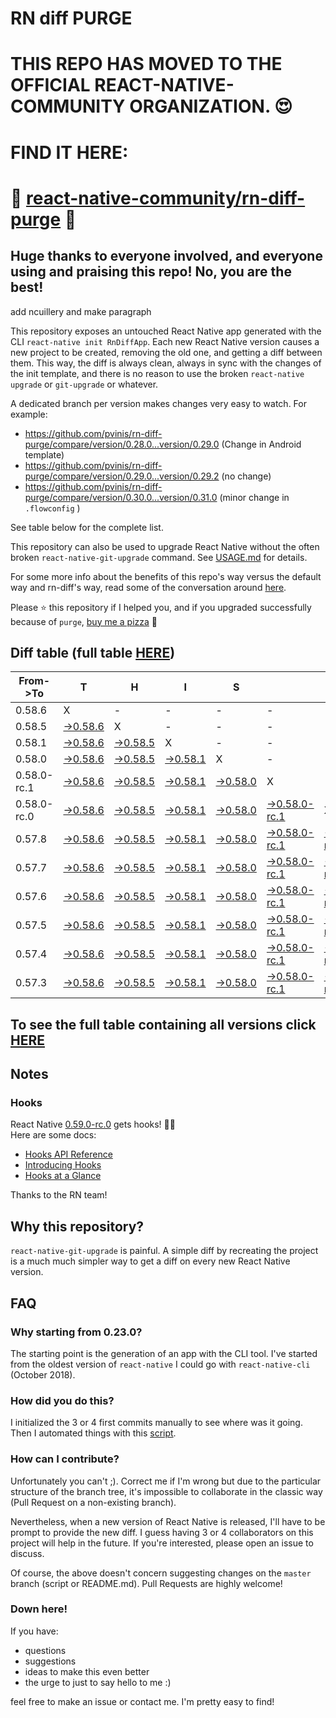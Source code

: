 # RN diff PURGE

# THIS REPO HAS MOVED TO THE OFFICIAL REACT-NATIVE-COMMUNITY ORGANIZATION. 😍
# FIND IT HERE:  
# 💪 [react-native-community/rn-diff-purge](https://github.com/react-native-community/rn-diff-purge) 🎉
## Huge thanks to everyone involved, and everyone using and praising this repo! No, you are the best!


 add ncuillery and make paragraph

This repository exposes an untouched React Native app generated with the CLI
`react-native init RnDiffApp`. Each new React Native version causes a new project to be created, removing the old one, and getting a diff between them. This way, the diff is always clean, always in sync with the changes of the init template, and there is no reason to use the broken `react-native upgrade` or `git-upgrade` or whatever.

A dedicated branch per version makes changes very easy
to watch. For example:

* https://github.com/pvinis/rn-diff-purge/compare/version/0.28.0...version/0.29.0
(Change in Android template)
* https://github.com/pvinis/rn-diff-purge/compare/version/0.29.0...version/0.29.2
(no change)
* https://github.com/pvinis/rn-diff-purge/compare/version/0.30.0...version/0.31.0
(minor change in `.flowconfig` )

See table below for the complete list.

This repository can also be used to upgrade React Native without the often broken `react-native-git-upgrade` command.
See [USAGE.md](https://github.com/pvinis/rn-diff-purge/blob/master/USAGE.md) for details.

For some more info about the benefits of this repo's way versus the default way and rn-diff's way, read some of the conversation around [here](https://github.com/react-native-community/discussions-and-proposals/issues/68#issuecomment-452227478).

Please :star: this repository if I helped you, and if you upgraded successfully because of `purge`, [buy me a pizza](https://www.buymeacoffee.com/DGWwHVZ4s) :pizza:

## Diff table (full table [HERE](https://pvinis.github.io/rn-diff-purge))

| From->To    | T                                                                                               | H                                                                                               | I                                                                                               | S                                                                                               |                                                                                                           | I                                                                                                    | S                                                                                          |                                                                                            | C                                                                                          | O                                                                                          | O                                                                                          | L   |
| ----------- | ----------------------------------------------------------------------------------------------- | ----------------------------------------------------------------------------------------------- | ----------------------------------------------------------------------------------------------- | ----------------------------------------------------------------------------------------------- | --------------------------------------------------------------------------------------------------------- | ---------------------------------------------------------------------------------------------------- | ------------------------------------------------------------------------------------------ | ------------------------------------------------------------------------------------------ | ------------------------------------------------------------------------------------------ | ------------------------------------------------------------------------------------------ | ------------------------------------------------------------------------------------------ | --- |
| 0.58.6      | X                                                                                               | -                                                                                               | -                                                                                               | -                                                                                               | -                                                                                                         | -                                                                                                    | -                                                                                          | -                                                                                          | -                                                                                          | -                                                                                          | -                                                                                          | -   |
| 0.58.5      | [->0.58.6](https://github.com/pvinis/rn-diff-purge/compare/version/0.58.5..version/0.58.6)      | X                                                                                               | -                                                                                               | -                                                                                               | -                                                                                                         | -                                                                                                    | -                                                                                          | -                                                                                          | -                                                                                          | -                                                                                          | -                                                                                          | -   |
| 0.58.1      | [->0.58.6](https://github.com/pvinis/rn-diff-purge/compare/version/0.58.1..version/0.58.6)      | [->0.58.5](https://github.com/pvinis/rn-diff-purge/compare/version/0.58.1..version/0.58.5)      | X                                                                                               | -                                                                                               | -                                                                                                         | -                                                                                                    | -                                                                                          | -                                                                                          | -                                                                                          | -                                                                                          | -                                                                                          | -   |
| 0.58.0      | [->0.58.6](https://github.com/pvinis/rn-diff-purge/compare/version/0.58.0..version/0.58.6)      | [->0.58.5](https://github.com/pvinis/rn-diff-purge/compare/version/0.58.0..version/0.58.5)      | [->0.58.1](https://github.com/pvinis/rn-diff-purge/compare/version/0.58.0..version/0.58.1)      | X                                                                                               | -                                                                                                         | -                                                                                                    | -                                                                                          | -                                                                                          | -                                                                                          | -                                                                                          | -                                                                                          | -   |
| 0.58.0-rc.1 | [->0.58.6](https://github.com/pvinis/rn-diff-purge/compare/version/0.58.0-rc.1..version/0.58.6) | [->0.58.5](https://github.com/pvinis/rn-diff-purge/compare/version/0.58.0-rc.1..version/0.58.5) | [->0.58.1](https://github.com/pvinis/rn-diff-purge/compare/version/0.58.0-rc.1..version/0.58.1) | [->0.58.0](https://github.com/pvinis/rn-diff-purge/compare/version/0.58.0-rc.1..version/0.58.0) | X                                                                                                         | -                                                                                                    | -                                                                                          | -                                                                                          | -                                                                                          | -                                                                                          | -                                                                                          | -   |
| 0.58.0-rc.0 | [->0.58.6](https://github.com/pvinis/rn-diff-purge/compare/version/0.58.0-rc.0..version/0.58.6) | [->0.58.5](https://github.com/pvinis/rn-diff-purge/compare/version/0.58.0-rc.0..version/0.58.5) | [->0.58.1](https://github.com/pvinis/rn-diff-purge/compare/version/0.58.0-rc.0..version/0.58.1) | [->0.58.0](https://github.com/pvinis/rn-diff-purge/compare/version/0.58.0-rc.0..version/0.58.0) | [->0.58.0-rc.1](https://github.com/pvinis/rn-diff-purge/compare/version/0.58.0-rc.0..version/0.58.0-rc.1) | X                                                                                                    | -                                                                                          | -                                                                                          | -                                                                                          | -                                                                                          | -                                                                                          | -   |
| 0.57.8      | [->0.58.6](https://github.com/pvinis/rn-diff-purge/compare/version/0.57.8..version/0.58.6)      | [->0.58.5](https://github.com/pvinis/rn-diff-purge/compare/version/0.57.8..version/0.58.5)      | [->0.58.1](https://github.com/pvinis/rn-diff-purge/compare/version/0.57.8..version/0.58.1)      | [->0.58.0](https://github.com/pvinis/rn-diff-purge/compare/version/0.57.8..version/0.58.0)      | [->0.58.0-rc.1](https://github.com/pvinis/rn-diff-purge/compare/version/0.57.8..version/0.58.0-rc.1)      | [->0.58.0-rc.0](https://github.com/pvinis/rn-diff-purge/compare/version/0.57.8..version/0.58.0-rc.0) | X                                                                                          | -                                                                                          | -                                                                                          | -                                                                                          | -                                                                                          | -   |
| 0.57.7      | [->0.58.6](https://github.com/pvinis/rn-diff-purge/compare/version/0.57.7..version/0.58.6)      | [->0.58.5](https://github.com/pvinis/rn-diff-purge/compare/version/0.57.7..version/0.58.5)      | [->0.58.1](https://github.com/pvinis/rn-diff-purge/compare/version/0.57.7..version/0.58.1)      | [->0.58.0](https://github.com/pvinis/rn-diff-purge/compare/version/0.57.7..version/0.58.0)      | [->0.58.0-rc.1](https://github.com/pvinis/rn-diff-purge/compare/version/0.57.7..version/0.58.0-rc.1)      | [->0.58.0-rc.0](https://github.com/pvinis/rn-diff-purge/compare/version/0.57.7..version/0.58.0-rc.0) | [->0.57.8](https://github.com/pvinis/rn-diff-purge/compare/version/0.57.7..version/0.57.8) | X                                                                                          | -                                                                                          | -                                                                                          | -                                                                                          | -   |
| 0.57.6      | [->0.58.6](https://github.com/pvinis/rn-diff-purge/compare/version/0.57.6..version/0.58.6)      | [->0.58.5](https://github.com/pvinis/rn-diff-purge/compare/version/0.57.6..version/0.58.5)      | [->0.58.1](https://github.com/pvinis/rn-diff-purge/compare/version/0.57.6..version/0.58.1)      | [->0.58.0](https://github.com/pvinis/rn-diff-purge/compare/version/0.57.6..version/0.58.0)      | [->0.58.0-rc.1](https://github.com/pvinis/rn-diff-purge/compare/version/0.57.6..version/0.58.0-rc.1)      | [->0.58.0-rc.0](https://github.com/pvinis/rn-diff-purge/compare/version/0.57.6..version/0.58.0-rc.0) | [->0.57.8](https://github.com/pvinis/rn-diff-purge/compare/version/0.57.6..version/0.57.8) | [->0.57.7](https://github.com/pvinis/rn-diff-purge/compare/version/0.57.6..version/0.57.7) | X                                                                                          | -                                                                                          | -                                                                                          | -   |
| 0.57.5      | [->0.58.6](https://github.com/pvinis/rn-diff-purge/compare/version/0.57.5..version/0.58.6)      | [->0.58.5](https://github.com/pvinis/rn-diff-purge/compare/version/0.57.5..version/0.58.5)      | [->0.58.1](https://github.com/pvinis/rn-diff-purge/compare/version/0.57.5..version/0.58.1)      | [->0.58.0](https://github.com/pvinis/rn-diff-purge/compare/version/0.57.5..version/0.58.0)      | [->0.58.0-rc.1](https://github.com/pvinis/rn-diff-purge/compare/version/0.57.5..version/0.58.0-rc.1)      | [->0.58.0-rc.0](https://github.com/pvinis/rn-diff-purge/compare/version/0.57.5..version/0.58.0-rc.0) | [->0.57.8](https://github.com/pvinis/rn-diff-purge/compare/version/0.57.5..version/0.57.8) | [->0.57.7](https://github.com/pvinis/rn-diff-purge/compare/version/0.57.5..version/0.57.7) | [->0.57.6](https://github.com/pvinis/rn-diff-purge/compare/version/0.57.5..version/0.57.6) | X                                                                                          | -                                                                                          | -   |
| 0.57.4      | [->0.58.6](https://github.com/pvinis/rn-diff-purge/compare/version/0.57.4..version/0.58.6)      | [->0.58.5](https://github.com/pvinis/rn-diff-purge/compare/version/0.57.4..version/0.58.5)      | [->0.58.1](https://github.com/pvinis/rn-diff-purge/compare/version/0.57.4..version/0.58.1)      | [->0.58.0](https://github.com/pvinis/rn-diff-purge/compare/version/0.57.4..version/0.58.0)      | [->0.58.0-rc.1](https://github.com/pvinis/rn-diff-purge/compare/version/0.57.4..version/0.58.0-rc.1)      | [->0.58.0-rc.0](https://github.com/pvinis/rn-diff-purge/compare/version/0.57.4..version/0.58.0-rc.0) | [->0.57.8](https://github.com/pvinis/rn-diff-purge/compare/version/0.57.4..version/0.57.8) | [->0.57.7](https://github.com/pvinis/rn-diff-purge/compare/version/0.57.4..version/0.57.7) | [->0.57.6](https://github.com/pvinis/rn-diff-purge/compare/version/0.57.4..version/0.57.6) | [->0.57.5](https://github.com/pvinis/rn-diff-purge/compare/version/0.57.4..version/0.57.5) | X                                                                                          | -   |
| 0.57.3      | [->0.58.6](https://github.com/pvinis/rn-diff-purge/compare/version/0.57.3..version/0.58.6)      | [->0.58.5](https://github.com/pvinis/rn-diff-purge/compare/version/0.57.3..version/0.58.5)      | [->0.58.1](https://github.com/pvinis/rn-diff-purge/compare/version/0.57.3..version/0.58.1)      | [->0.58.0](https://github.com/pvinis/rn-diff-purge/compare/version/0.57.3..version/0.58.0)      | [->0.58.0-rc.1](https://github.com/pvinis/rn-diff-purge/compare/version/0.57.3..version/0.58.0-rc.1)      | [->0.58.0-rc.0](https://github.com/pvinis/rn-diff-purge/compare/version/0.57.3..version/0.58.0-rc.0) | [->0.57.8](https://github.com/pvinis/rn-diff-purge/compare/version/0.57.3..version/0.57.8) | [->0.57.7](https://github.com/pvinis/rn-diff-purge/compare/version/0.57.3..version/0.57.7) | [->0.57.6](https://github.com/pvinis/rn-diff-purge/compare/version/0.57.3..version/0.57.6) | [->0.57.5](https://github.com/pvinis/rn-diff-purge/compare/version/0.57.3..version/0.57.5) | [->0.57.4](https://github.com/pvinis/rn-diff-purge/compare/version/0.57.3..version/0.57.4) | X   |

## To see the full table containing all versions click [HERE](https://pvinis.github.io/rn-diff-purge)

## Notes

### Hooks
React Native [0.59.0-rc.0](https://github.com/pvinis/rn-diff-purge#version-changes) gets hooks! 🎉🥳  
Here are some docs:
- [Hooks API Reference](https://reactjs.org/docs/hooks-reference.html)
- [Introducing Hooks](https://reactjs.org/docs/hooks-intro.html)
- [Hooks at a Glance](https://reactjs.org/docs/hooks-overview.html)

Thanks to the RN team!

## Why this repository?
`react-native-git-upgrade` is painful. A simple diff by recreating the project is a much much simpler way to get a diff on every new React Native version.


## FAQ

### Why starting from 0.23.0?

The starting point is the generation of an app with the CLI tool. I've started from the oldest
version of `react-native` I could go with `react-native-cli` (October 2018).

### How did you do this?

I initialized the 3 or 4 first commits manually to see where was it going. Then I automated
things with this [script](https://github.com/pvinis/rn-diff-purge/blob/master/new-version.sh).

### How can I contribute?

Unfortunately you can't ;). Correct me if I'm wrong but due to the particular structure of the
branch tree, it's impossible to collaborate in the classic way (Pull Request on a non-existing
branch).

Nevertheless, when a new version of React Native is released, I'll have to be prompt to provide
the new diff. I guess having 3 or 4 collaborators on this project will help in the future.
If you're interested, please open an issue to discuss.

Of course, the above doesn't concern suggesting changes on the `master` branch (script or
README.md). Pull Requests are highly welcome!


### Down here!

If you have: 
- questions
- suggestions
- ideas to make this even better
- the urge to just to say hello to me :)

feel free to make an issue or contact me. I'm pretty easy to find!
